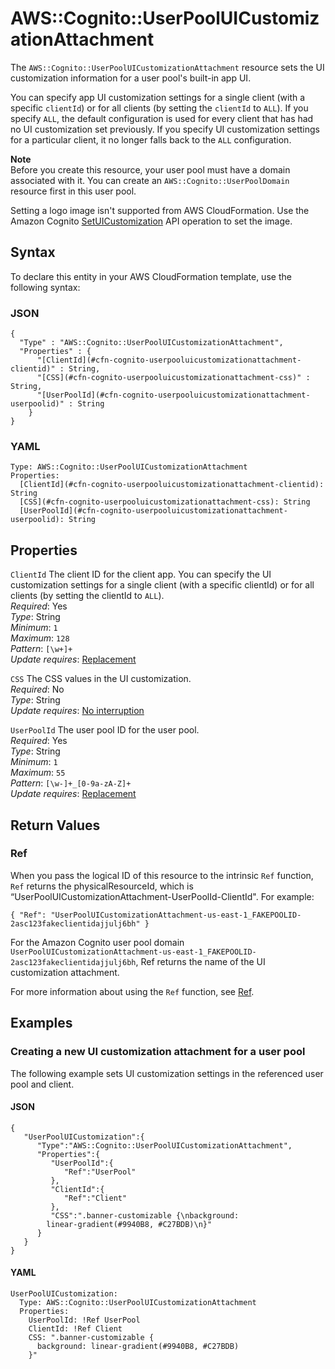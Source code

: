 # AWS::Cognito::UserPoolUICustomizationAttachment<a name="aws-resource-cognito-userpooluicustomizationattachment"></a>

The `AWS::Cognito::UserPoolUICustomizationAttachment` resource sets the UI customization information for a user pool's built\-in app UI\.

You can specify app UI customization settings for a single client \(with a specific `clientId`\) or for all clients \(by setting the `clientId` to `ALL`\)\. If you specify `ALL`, the default configuration is used for every client that has had no UI customization set previously\. If you specify UI customization settings for a particular client, it no longer falls back to the `ALL` configuration\.

**Note**  
Before you create this resource, your user pool must have a domain associated with it\. You can create an `AWS::Cognito::UserPoolDomain` resource first in this user pool\.

Setting a logo image isn't supported from AWS CloudFormation\. Use the Amazon Cognito [SetUICustomization](https://docs.aws.amazon.com/cognito-user-identity-pools/latest/APIReference/API_SetUICustomization.html#API_SetUICustomization_RequestSyntax) API operation to set the image\.

## Syntax<a name="aws-resource-cognito-userpooluicustomizationattachment-syntax"></a>

To declare this entity in your AWS CloudFormation template, use the following syntax:

### JSON<a name="aws-resource-cognito-userpooluicustomizationattachment-syntax.json"></a>

```
{
  "Type" : "AWS::Cognito::UserPoolUICustomizationAttachment",
  "Properties" : {
      "[ClientId](#cfn-cognito-userpooluicustomizationattachment-clientid)" : String,
      "[CSS](#cfn-cognito-userpooluicustomizationattachment-css)" : String,
      "[UserPoolId](#cfn-cognito-userpooluicustomizationattachment-userpoolid)" : String
    }
}
```

### YAML<a name="aws-resource-cognito-userpooluicustomizationattachment-syntax.yaml"></a>

```
Type: AWS::Cognito::UserPoolUICustomizationAttachment
Properties: 
  [ClientId](#cfn-cognito-userpooluicustomizationattachment-clientid): String
  [CSS](#cfn-cognito-userpooluicustomizationattachment-css): String
  [UserPoolId](#cfn-cognito-userpooluicustomizationattachment-userpoolid): String
```

## Properties<a name="aws-resource-cognito-userpooluicustomizationattachment-properties"></a>

`ClientId`  <a name="cfn-cognito-userpooluicustomizationattachment-clientid"></a>
The client ID for the client app\. You can specify the UI customization settings for a single client \(with a specific clientId\) or for all clients \(by setting the clientId to `ALL`\)\.  
*Required*: Yes  
*Type*: String  
*Minimum*: `1`  
*Maximum*: `128`  
*Pattern*: `[\w+]+`  
*Update requires*: [Replacement](https://docs.aws.amazon.com/AWSCloudFormation/latest/UserGuide/using-cfn-updating-stacks-update-behaviors.html#update-replacement)

`CSS`  <a name="cfn-cognito-userpooluicustomizationattachment-css"></a>
The CSS values in the UI customization\.  
*Required*: No  
*Type*: String  
*Update requires*: [No interruption](https://docs.aws.amazon.com/AWSCloudFormation/latest/UserGuide/using-cfn-updating-stacks-update-behaviors.html#update-no-interrupt)

`UserPoolId`  <a name="cfn-cognito-userpooluicustomizationattachment-userpoolid"></a>
The user pool ID for the user pool\.  
*Required*: Yes  
*Type*: String  
*Minimum*: `1`  
*Maximum*: `55`  
*Pattern*: `[\w-]+_[0-9a-zA-Z]+`  
*Update requires*: [Replacement](https://docs.aws.amazon.com/AWSCloudFormation/latest/UserGuide/using-cfn-updating-stacks-update-behaviors.html#update-replacement)

## Return Values<a name="aws-resource-cognito-userpooluicustomizationattachment-return-values"></a>

### Ref<a name="aws-resource-cognito-userpooluicustomizationattachment-return-values-ref"></a>

When you pass the logical ID of this resource to the intrinsic `Ref` function, `Ref` returns the physicalResourceId, which is “UserPoolUICustomizationAttachment\-UserPoolId\-ClientId"\. For example:

 `{ "Ref": "UserPoolUICustomizationAttachment-us-east-1_FAKEPOOLID-2asc123fakeclientidajjulj6bh" }` 

For the Amazon Cognito user pool domain `UserPoolUICustomizationAttachment-us-east-1_FAKEPOOLID-2asc123fakeclientidajjulj6bh`, Ref returns the name of the UI customization attachment\.

For more information about using the `Ref` function, see [Ref](https://docs.aws.amazon.com/AWSCloudFormation/latest/UserGuide/intrinsic-function-reference-ref.html)\.

## Examples<a name="aws-resource-cognito-userpooluicustomizationattachment--examples"></a>

### Creating a new UI customization attachment for a user pool<a name="aws-resource-cognito-userpooluicustomizationattachment--examples--Creating_a_new_UI_customization_attachment_for_a_user_pool"></a>

The following example sets UI customization settings in the referenced user pool and client\.

#### JSON<a name="aws-resource-cognito-userpooluicustomizationattachment--examples--Creating_a_new_UI_customization_attachment_for_a_user_pool--json"></a>

```
{
   "UserPoolUICustomization":{
      "Type":"AWS::Cognito::UserPoolUICustomizationAttachment",
      "Properties":{
         "UserPoolId":{
            "Ref":"UserPool"
         },
         "ClientId":{
            "Ref":"Client"
         },
         "CSS":".banner-customizable {\nbackground:
        linear-gradient(#9940B8, #C27BDB)\n}"
      }
   }
}
```

#### YAML<a name="aws-resource-cognito-userpooluicustomizationattachment--examples--Creating_a_new_UI_customization_attachment_for_a_user_pool--yaml"></a>

```
UserPoolUICustomization: 
  Type: AWS::Cognito::UserPoolUICustomizationAttachment 
  Properties: 
    UserPoolId: !Ref UserPool
    ClientId: !Ref Client 
    CSS: ".banner-customizable { 
      background: linear-gradient(#9940B8, #C27BDB) 
    }"
```